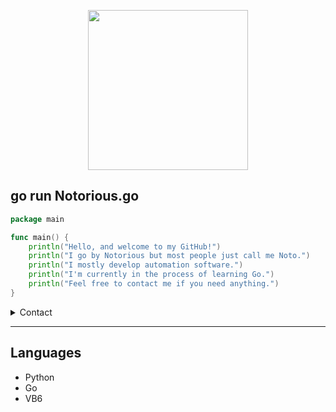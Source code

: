 
<p align="center"><img align="center" width="256px" src="https://avatars0.githubusercontent.com/u/69278774?s=460&u=8276635d63c98298c255867d4bfd49072c3a7a41&v=4"/></p>

<h2>go run Notorious.go</h2>

```go
package main

func main() {
    println("Hello, and welcome to my GitHub!")
    println("I go by Notorious but most people just call me Noto.")
    println("I mostly develop automation software.")
    println("I'm currently in the process of learning Go.")
    println("Feel free to contact me if you need anything.")
}
```
<details>
  <summary>Contact</summary>
  <p>
    * Discord: <a href="https://discordapp.com/users/749631553172406362">notorious#1337</a>
    <br>
    * Twitter: <a href="https://twitter.com/vb6">@vb6</a>
  </p>
</details>

<hr>

<h2>Languages</h2>

* Python
* Go
* VB6
